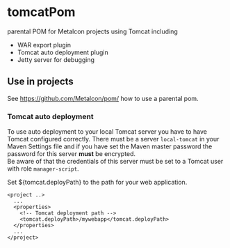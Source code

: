 # tomcatPom

parental POM for Metalcon projects using Tomcat including

* WAR export plugin
* Tomcat auto deployment plugin
* Jetty server for debugging

## Use in projects

See https://github.com/Metalcon/pom/ how to use a parental pom.

### Tomcat auto deployment

To use auto deployment to your local Tomcat server you have to have Tomcat configured correctly.
There must be a server `local-tomcat` in your Maven Settings file and if you have set the Maven master password the password for this server **must** be encrypted.  
Be aware of that the credentials of this server must be set to a Tomcat user with role `manager-script`.

Set ${tomcat.deployPath} to the path for your web application.

    <project ..>
      ...
      <properties>
        <!-- Tomcat deployment path -->
        <tomcat.deployPath>/mywebapp</tomcat.deployPath>
      </properties>
      ...
    </project>
